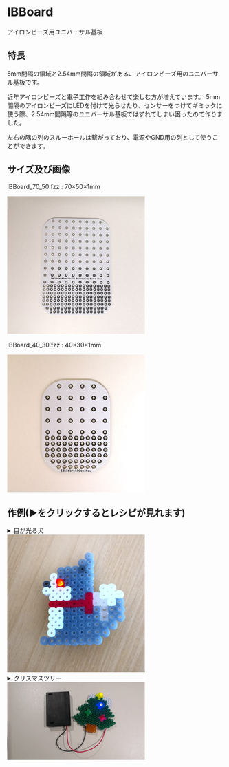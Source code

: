 # IBBoard
アイロンビーズ用ユニバーサル基板

## 特長
5mm間隔の領域と2.54mm間隔の領域がある、アイロンビーズ用のユニバーサル基板です。

近年アイロンビーズと電子工作を組み合わせて楽しむ方が増えています。
5mm間隔のアイロンビーズにLEDを付けて光らせたり、センサーをつけてギミックに使う際、2.54mm間隔等のユニバーサル基板ではずれてしまい困ったので作りました。

左右の隅の列のスルーホールは繋がっており、電源やGND用の列として使うことができます。

## サイズ及び画像

IBBoard_70_50.fzz : 70×50×1mm

<img src="img/IBBoard_70_50mm.jpg" width="320">

IBBoard_40_30.fzz : 40×30×1mm

<img src="img/IBBoard_40_30mm.jpg" width="320">

## 作例(▶をクリックするとレシピが見れます)

<details>
<summary>目が光る犬</summary>

### 材料
アイロンビーズの犬<br>
IBBoard × 1(写真は40×30mm。アイロンビーズの犬のサイズに合わせよう。)<br>
赤色LED × 1<br>
200Ω抵抗 × 1<br>
CR2032用コイン電池ボックス × 1(電池も準備してね！)<br>
<img src="img/led_1.jpg" width="320">
### はんだ付け
IBBoardに赤色LEDと200Ω抵抗、CR2032用コイン電池ボックスをはんだ付けします。<br>
<img src="img/led_2.jpg" width="320">
<img src="img/led_3.jpg" width="320">
<br><br>IBBoardをアイロンビーズの犬に付け、コイン電池ホルダーに電池を入れたらできあがり！
</details>

<img src="img/led_0.jpg" width="320">

<details>
<summary>クリスマスツリー </summary>

by [@hirowo556](https://twitter.com/hirowo556)

### 材料
アイロンビーズのクリスマスツリー<br>
IBBoard × 1(写真は70×50mm。アイロンビーズのクリスマスツリーのサイズに合わせよう。)<br>
LED × 4(緑・黃・赤・青)<br>
200Ω抵抗 × 2(緑・青用)<br>
1kΩ抵抗 × 2(黃・赤用)<br>
単3×3電池ボックス × 1(電池も準備してね！)<br>
ATTiny85 × 1([このプログラム](demo/tree.ino)を書いてね！)<br>
<img src="img/tree_1.jpg" width="320">

### はんだ付け
[回路図](demo/tree_circuit.pdf)を参考にIBBoardにLEDと抵抗、単3×3電池ボックス、ATTiny85をはんだ付けします。<br>
<img src="img/tree_2.jpg" width="320">
<br><br>LEDとIBBoardでアイロンビーズのクリスマスツリーを挟みながらLEDをはんだ付けして、電池を入れたらできあがり！
<img src="img/tree_3.jpg" width="320">
</details>

<img src="img/tree_0.gif" width="320">
